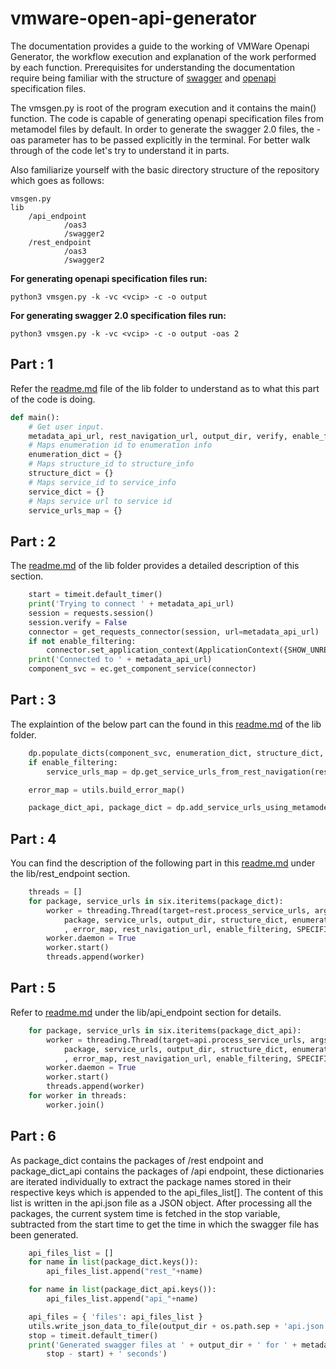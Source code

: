# vmware-open-api-generator

The documentation provides a guide to the working of VMWare Openapi Generator, the workflow execution and explanation of the work performed by each function. Prerequisites for understanding the documentation require being familiar with the structure of [swagger](https://swagger.io/docs/specification/2-0/what-is-swagger/) and [openapi](https://swagger.io/docs/specification/about/) specification files. 

The vmsgen.py is root of the program execution and it contains the main() function. The code is capable of generating openapi specification files from metamodel files by default. In order to generate the swagger 2.0 files, the -oas parameter has to be passed explicitly in the terminal. For better walk through of the code let's try to understand it in parts. 

Also familiarize yourself with the basic directory structure of the repository which goes as follows:
```
vmsgen.py
lib
    /api_endpoint
            /oas3
            /swagger2
    /rest_endpoint
            /oas3
            /swagger2
```
**For generating openapi specification files run:**
```
python3 vmsgen.py -k -vc <vcip> -c -o output 
```
**For generating swagger 2.0 specification files run:**
```
python3 vmsgen.py -k -vc <vcip> -c -o output -oas 2
```

## Part : 1
Refer the [readme.md](https://github.com/Navneet-0101/vmware-openapi-generator/tree/master/lib/README.md) file of the lib folder to understand as to what this part of the code is doing.
``` python
def main():
    # Get user input.
    metadata_api_url, rest_navigation_url, output_dir, verify, enable_filtering, GENERATE_METAMODEL, SPECIFICATION, GENERATE_UNIQUE_OP_IDS = ec.get_input_params()
    # Maps enumeration id to enumeration info
    enumeration_dict = {}
    # Maps structure_id to structure_info
    structure_dict = {}
    # Maps service_id to service_info
    service_dict = {}
    # Maps service url to service id
    service_urls_map = {}
```
## Part : 2
The [readme.md](https://github.com/Navneet-0101/vmware-openapi-generator/tree/master/lib/README.md) of the lib folder provides a detailed description of this section.
``` python
    start = timeit.default_timer()
    print('Trying to connect ' + metadata_api_url)
    session = requests.session()
    session.verify = False
    connector = get_requests_connector(session, url=metadata_api_url)
    if not enable_filtering:
        connector.set_application_context(ApplicationContext({SHOW_UNRELEASED_APIS: "True"}))
    print('Connected to ' + metadata_api_url)
    component_svc = ec.get_component_service(connector)
```
## Part : 3
The explaintion of the below part can the found in this [readme.md](https://github.com/Navneet-0101/vmware-openapi-generator/tree/master/lib/README.md) of the lib folder.
``` python
    dp.populate_dicts(component_svc, enumeration_dict, structure_dict, service_dict, service_urls_map, rest_navigation_url, GENERATE_METAMODEL)
    if enable_filtering:
        service_urls_map = dp.get_service_urls_from_rest_navigation(rest_navigation_url, verify)

    error_map = utils.build_error_map()

    package_dict_api, package_dict = dp.add_service_urls_using_metamodel(service_urls_map, service_dict, rest_navigation_url)
```
## Part : 4
You can find the description of the following part in this [readme.md](https://github.com/Navneet-0101/vmware-openapi-generator/tree/master/lib/rest_endpoint/README.md) under the lib/rest_endpoint section.
```python
    threads = []
    for package, service_urls in six.iteritems(package_dict):
        worker = threading.Thread(target=rest.process_service_urls, args=(
            package, service_urls, output_dir, structure_dict, enumeration_dict, service_dict, service_urls_map
            , error_map, rest_navigation_url, enable_filtering, SPECIFICATION, GENERATE_UNIQUE_OP_IDS))
        worker.daemon = True
        worker.start()
        threads.append(worker)
```
## Part : 5
Refer to [readme.md](https://github.com/Navneet-0101/vmware-openapi-generator/tree/master/lib/rest_endpoint/README.md) under the lib/api_endpoint section for details.
```python
    for package, service_urls in six.iteritems(package_dict_api):
        worker = threading.Thread(target=api.process_service_urls, args=(
            package, service_urls, output_dir, structure_dict, enumeration_dict, service_dict, service_urls_map
            , error_map, rest_navigation_url, enable_filtering, SPECIFICATION, GENERATE_UNIQUE_OP_IDS))
        worker.daemon = True
        worker.start()
        threads.append(worker)
    for worker in threads:
        worker.join()
```
## Part : 6
As package_dict contains the packages of /rest endpoint and package_dict_api contains the packages of /api endpoint, these dictionaries are iterated individually to extract the package names stored in their respective keys which is appended to the api_files_list[]. The content of this list is written in the api.json file as a JSON object. After processing all the packages, the current system time is fetched in the stop variable, subtracted from the start time to get the time in which the swagger file has been generated.
```python
    api_files_list = []
    for name in list(package_dict.keys()):
        api_files_list.append("rest_"+name)

    for name in list(package_dict_api.keys()):
        api_files_list.append("api_"+name)

    api_files = { 'files': api_files_list }
    utils.write_json_data_to_file(output_dir + os.path.sep + 'api.json', api_files)
    stop = timeit.default_timer()
    print('Generated swagger files at ' + output_dir + ' for ' + metadata_api_url + ' in ' + str(
        stop - start) + ' seconds')
```
